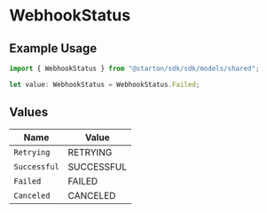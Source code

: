 # WebhookStatus

## Example Usage

```typescript
import { WebhookStatus } from "@starton/sdk/sdk/models/shared";

let value: WebhookStatus = WebhookStatus.Failed;
```

## Values

| Name         | Value        |
| ------------ | ------------ |
| `Retrying`   | RETRYING     |
| `Successful` | SUCCESSFUL   |
| `Failed`     | FAILED       |
| `Canceled`   | CANCELED     |